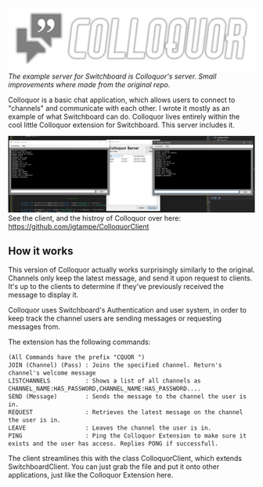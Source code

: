 ![ColloquorBanner](https://raw.githubusercontent.com/igtampe/ColloquorClient/master/Resources/Colloquor%20(Banner).png)
*The example server for Switchboard is Colloquor's server. Small improvements where made from the original repo.*


Colloquor is a basic chat application, which allows users to connect to "channels" and communicate with each other. I wrote it mostly as an example of what Switchboard can do. Colloquor lives entirely within the cool little Colloquor extension for Switchboard. This server includes it. 

![Colloquor4Picture](https://raw.githubusercontent.com/igtampe/ColloquorClient/master/Resources/Colloquor4.png)
See the client, and the histroy of Colloquor over here: https://github.com/igtampe/ColloquorClient

## How it works
This version of Colloquor actually works surprisingly similarly to the original. Channels only keep the latest message, and send it upon request to clients. It's up to the clients to determine if they've previously received the message to display it.

Colloquor uses Switchboard's Authentication and user system, in order to keep track the channel users are sending messages or requesting messages from.

The extension has the following commands:
```
(All Commands have the prefix "CQUOR ")
JOIN (Channel) (Pass) : Joins the specified channel. Return's channel's welcome message
LISTCHANNELS          : Shows a list of all channels as CHANNEL_NAME:HAS_PASSWORD,CHANNEL_NAME:HAS_PASSWORD....
SEND (Message)        : Sends the message to the channel the user is in.
REQUEST               : Retrieves the latest message on the channel the user is in.
LEAVE                 : Leaves the channel the user is in.
PING                  : Ping the Colloquor Extension to make sure it exists and the user has access. Replies PONG if successfull.
```

The client streamlines this with the class ColloquorClient, which extends SwitchboardClient. You can just grab the file and put it onto other applications, just like the Colloquor Extension here. 

